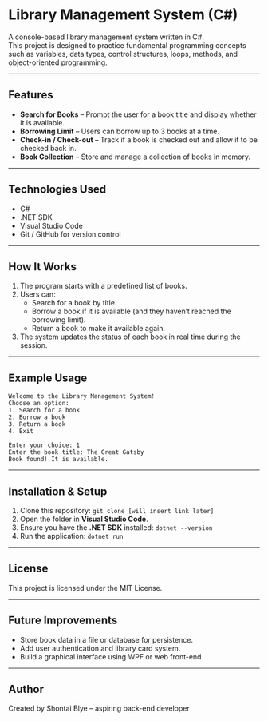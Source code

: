 # Library Management System (C#)

A console-based library management system written in C#.  
This project is designed to practice fundamental programming concepts such as variables, data types, control structures, loops, methods, and object-oriented programming.

---

## Features

- **Search for Books** – Prompt the user for a book title and display whether it is available.
- **Borrowing Limit** – Users can borrow up to 3 books at a time.
- **Check-in / Check-out** – Track if a book is checked out and allow it to be checked back in.
- **Book Collection** – Store and manage a collection of books in memory.

---

## Technologies Used

- C#  
- .NET SDK  
- Visual Studio Code  
- Git / GitHub for version control

---

## How It Works

1. The program starts with a predefined list of books.
2. Users can:
   - Search for a book by title.
   - Borrow a book if it is available (and they haven’t reached the borrowing limit).
   - Return a book to make it available again.
3. The system updates the status of each book in real time during the session.

---

## Example Usage

```
Welcome to the Library Management System!
Choose an option:
1. Search for a book
2. Borrow a book
3. Return a book
4. Exit

Enter your choice: 1
Enter the book title: The Great Gatsby
Book found! It is available.
```

---

## Installation & Setup

1. Clone this repository: `git clone [will insert link later]`
2. Open the folder in **Visual Studio Code**.
3. Ensure you have the **.NET SDK** installed: `dotnet --version`
4. Run the application: `dotnet run`


---

## License

This project is licensed under the MIT License. 

---

## Future Improvements

- Store book data in a file or database for persistence. 
- Add user authentication and library card system. 
- Build a graphical interface using WPF or web front-end

--- 


## Author

Created by Shontai Blye – aspiring back-end developer



